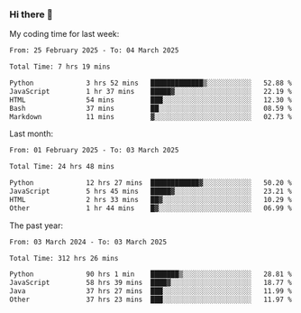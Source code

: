### Hi there 👋

My coding time for last week:

<!--START_SECTION:week-->

```txt
From: 25 February 2025 - To: 04 March 2025

Total Time: 7 hrs 19 mins

Python             3 hrs 52 mins   █████████████▒░░░░░░░░░░░   52.88 %
JavaScript         1 hr 37 mins    █████▓░░░░░░░░░░░░░░░░░░░   22.19 %
HTML               54 mins         ███░░░░░░░░░░░░░░░░░░░░░░   12.30 %
Bash               37 mins         ██░░░░░░░░░░░░░░░░░░░░░░░   08.59 %
Markdown           11 mins         ▓░░░░░░░░░░░░░░░░░░░░░░░░   02.73 %
```

<!--END_SECTION:week-->

Last month:

<!--START_SECTION:month-->

```txt
From: 01 February 2025 - To: 03 March 2025

Total Time: 24 hrs 48 mins

Python             12 hrs 27 mins  ████████████▓░░░░░░░░░░░░   50.20 %
JavaScript         5 hrs 45 mins   █████▓░░░░░░░░░░░░░░░░░░░   23.21 %
HTML               2 hrs 33 mins   ██▓░░░░░░░░░░░░░░░░░░░░░░   10.29 %
Other              1 hr 44 mins    █▓░░░░░░░░░░░░░░░░░░░░░░░   06.99 %
```

<!--END_SECTION:month-->

The past year:

<!--START_SECTION:year-->

```txt
From: 03 March 2024 - To: 03 March 2025

Total Time: 312 hrs 26 mins

Python             90 hrs 1 min    ███████▒░░░░░░░░░░░░░░░░░   28.81 %
JavaScript         58 hrs 39 mins  ████▓░░░░░░░░░░░░░░░░░░░░   18.77 %
Java               37 hrs 27 mins  ███░░░░░░░░░░░░░░░░░░░░░░   11.99 %
Other              37 hrs 23 mins  ███░░░░░░░░░░░░░░░░░░░░░░   11.97 %
```

<!--END_SECTION:year-->
